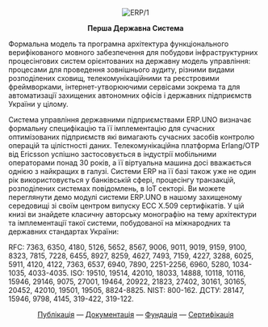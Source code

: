
<p align="center">
<picture>
<source media="(prefers-color-scheme: dark)" srcset="https://tonpa.guru/stream/2023/ERP.svg">
<img src="https://tonpa.guru/stream/2023/ERP.svg" alt="ERP/1">
</picture>
</p>

<p align="center"><strong> Перша Державна Система </strong></p>

<p>Формальна модель та програмна архітектура
функціонального верифікованого мовного забезпечення
для побудови інфраструктурних процесінгових систем
орієнтованих на державну модель управління:
процесами для проведення зовнішнього аудиту,
різними видами розподілених сховищ,
телекомунікаційними та реєстровими фреймворками,
інтернет-утворюючими сервісами зокрема та для
автоматизації захищених автономних офісів і
державних підприємств України у цілому.</p>

<p>Система управління державними підприємствами ERP.UNO визначає формальну специфікацію та її
імплементацію для сучасних оптимізованих підприємств які вимагають сучасних засобів
контролю операцій та цілістності даних. Телекомунікаційна платформа Erlang/OTP від Ericsson успішно
застосовується в індустрії мобільними операторами понад 30 років, а її віртуальна машина досі
вважається однією з найкращих в галузі. Системи ERP на її базі також уже не один рік
використовується у банківській сфері, процесінгу транзакцій, розподілених
системах повідомлень, в IoT секторі. Ви можете переглянути демо модулі системи ERP.UNO в
нашому захищеному середовищі зі своїм центром випуску ECC X.509 сертифікатів. У цій книзі ви
знайдете класичну авторську монографію на тему архітектури та імплементації такої системи,
побудованої на міжнародних та державних стандартах України:</p>

<p>RFC: 7363, 6350, 4180, 5126, 5652, 8567, 9006, 9011, 9019, 9159,
9100, 8323, 7815, 7228, 6455, 8927, 8259, 4627, 7493, 7159, 4227,
3288, 6025, 5911, 4120, 4122, 7363, 6537, 6940, 7890, 2251-2256,
6960, 5280, 1034-1035, 4033-4035. ISO: 19510, 19514, 42010, 18033, 14888, 10118, 10116, 15946, 29146,
9075, 27001, 19464, 20922, 21823, 27402, 30161, 30165, 20452,
42010, 19501, 19505, 8824-8825.
NIST: 800-162. ДСТУ: 28147, 15946, 9798, 4145, 319-422, 319-122.</p>

<p align="center">
<a href="https://axiosis.top/sep/">Публікація</a> —
<a href="https://erp.uno/">Документація</a> —
<a href="https://n2o.dev/ua/">Фундація</a> —
<a href="https://n2o.dev/ua/pro/">Сертифікація</a>
</p>
